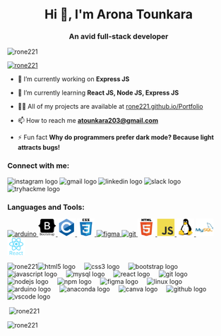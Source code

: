 <h1 align="center">Hi 👋, I'm Arona Tounkara</h1>
<h3 align="center">An avid full-stack developer</h3>

<p align="left"> <img src="https://komarev.com/ghpvc/?username=rone221&label=Profile%20views&color=0e75b6&style=flat" alt="rone221" /> </p>

<p align="left"> <a href="https://github.com/ryo-ma/github-profile-trophy"><img src="https://github-profile-trophy.vercel.app/?username=rone221" alt="rone221" /></a> </p>

- 🔭 I’m currently working on **Express JS**

- 🌱 I’m currently learning **React JS, Node JS, Express JS**

- 👨‍💻 All of my projects are available at [rone221.github.io/Portfolio](rone221.github.io/Portfolio)

- 📫 How to reach me **atounkara203@gmail.com**

- ⚡ Fun fact **Why do programmers prefer dark mode? Because light attracts bugs!**

<h3 align="left">Connect with me:</h3>
<div align="left">
    <img src="https://img.shields.io/static/v1?message=Instagram&logo=instagram&label=&color=E4405F&logoColor=white&labelColor=&style=for-the-badge"
        height="35" alt="instagram logo" />
    <img src="https://img.shields.io/static/v1?message=Gmail&logo=gmail&label=&color=D14836&logoColor=white&labelColor=&style=for-the-badge"
        height="35" alt="gmail logo" />
    <img src="https://img.shields.io/static/v1?message=LinkedIn&logo=linkedin&label=&color=0077B5&logoColor=white&labelColor=&style=for-the-badge"
        height="35" alt="linkedin logo" />
    <img src="https://img.shields.io/static/v1?message=Slack&logo=slack&label=&color=4A154B&logoColor=white&labelColor=&style=for-the-badge"
        height="35" alt="slack logo" />
    <img src="https://img.shields.io/static/v1?message=TryHackMe&logo=tryhackme&label=&color=88cc14&logoColor=white&labelColor=&style=for-the-badge"
        height="35" alt="tryhackme logo" />
</div>

<h3 align="left">Languages and Tools:</h3>
<p align="left"> <a href="https://www.arduino.cc/" target="_blank" rel="noreferrer"> <img src="https://cdn.worldvectorlogo.com/logos/arduino-1.svg" alt="arduino" width="40" height="40"/> </a> <a href="https://getbootstrap.com" target="_blank" rel="noreferrer"> <img src="https://raw.githubusercontent.com/devicons/devicon/master/icons/bootstrap/bootstrap-plain-wordmark.svg" alt="bootstrap" width="40" height="40"/> </a> <a href="https://www.cprogramming.com/" target="_blank" rel="noreferrer"> <img src="https://raw.githubusercontent.com/devicons/devicon/master/icons/c/c-original.svg" alt="c" width="40" height="40"/> </a> <a href="https://www.w3schools.com/css/" target="_blank" rel="noreferrer"> <img src="https://raw.githubusercontent.com/devicons/devicon/master/icons/css3/css3-original-wordmark.svg" alt="css3" width="40" height="40"/> </a> <a href="https://www.figma.com/" target="_blank" rel="noreferrer"> <img src="https://www.vectorlogo.zone/logos/figma/figma-icon.svg" alt="figma" width="40" height="40"/> </a> <a href="https://git-scm.com/" target="_blank" rel="noreferrer"> <img src="https://www.vectorlogo.zone/logos/git-scm/git-scm-icon.svg" alt="git" width="40" height="40"/> </a> <a href="https://www.w3.org/html/" target="_blank" rel="noreferrer"> <img src="https://raw.githubusercontent.com/devicons/devicon/master/icons/html5/html5-original-wordmark.svg" alt="html5" width="40" height="40"/> </a> <a href="https://developer.mozilla.org/en-US/docs/Web/JavaScript" target="_blank" rel="noreferrer"> <img src="https://raw.githubusercontent.com/devicons/devicon/master/icons/javascript/javascript-original.svg" alt="javascript" width="40" height="40"/> </a> <a href="https://www.linux.org/" target="_blank" rel="noreferrer"> <img src="https://raw.githubusercontent.com/devicons/devicon/master/icons/linux/linux-original.svg" alt="linux" width="40" height="40"/> </a> <a href="https://www.mysql.com/" target="_blank" rel="noreferrer"> <img src="https://raw.githubusercontent.com/devicons/devicon/master/icons/mysql/mysql-original-wordmark.svg" alt="mysql" width="40" height="40"/> </a> <a href="https://reactjs.org/" target="_blank" rel="noreferrer"> <img src="https://raw.githubusercontent.com/devicons/devicon/master/icons/react/react-original-wordmark.svg" alt="react" width="40" height="40"/> </a> </p>

<p><img align="left" src="https://github-readme-stats.vercel.app/api/top-langs?username=rone221&show_icons=true&locale=en&layout=compact" alt="rone221" /></p>

<div align="left">
    <img src="https://cdn.jsdelivr.net/gh/devicons/devicon/icons/html5/html5-original.svg" height="35"
        alt="html5 logo" />
    <img width="12" />
    <img src="https://cdn.jsdelivr.net/gh/devicons/devicon/icons/css3/css3-original.svg" height="35" alt="css3 logo" />
    <img width="12" />
    <img src="https://cdn.jsdelivr.net/gh/devicons/devicon/icons/bootstrap/bootstrap-original.svg" height="35"
        alt="bootstrap logo" />
    <img width="12" />
    <img src="https://cdn.jsdelivr.net/gh/devicons/devicon/icons/javascript/javascript-original.svg" height="35"
        alt="javascript logo" />
    <img width="12" />
    <img src="https://cdn.jsdelivr.net/gh/devicons/devicon/icons/mysql/mysql-original.svg" height="35"
        alt="mysql logo" />
    <img width="12" />
    <img src="https://cdn.jsdelivr.net/gh/devicons/devicon/icons/react/react-original.svg" height="35"
        alt="react logo" />
    <img width="12" />
    <img src="https://cdn.jsdelivr.net/gh/devicons/devicon/icons/git/git-original.svg" height="35" alt="git logo" />
    <img width="12" />
    <img src="https://cdn.jsdelivr.net/gh/devicons/devicon/icons/nodejs/nodejs-original.svg" height="35"
        alt="nodejs logo" />
    <img width="12" />
    <img src="https://cdn.jsdelivr.net/gh/devicons/devicon/icons/npm/npm-original-wordmark.svg" height="35"
        alt="npm logo" />
    <img width="12" />
    <img src="https://cdn.jsdelivr.net/gh/devicons/devicon/icons/figma/figma-original.svg" height="35"
        alt="figma logo" />
    <img width="12" />
    <img src="https://cdn.jsdelivr.net/gh/devicons/devicon/icons/linux/linux-original.svg" height="35"
        alt="linux logo" />
    <img width="12" />
    <img src="https://cdn.jsdelivr.net/gh/devicons/devicon/icons/arduino/arduino-original.svg" height="35"
        alt="arduino logo" />
    <img width="12" />
    <img src="https://cdn.jsdelivr.net/gh/devicons/devicon/icons/anaconda/anaconda-original.svg" height="35"
        alt="anaconda logo" />
    <img width="12" />
    <img src="https://cdn.jsdelivr.net/gh/devicons/devicon/icons/canva/canva-original.svg" height="35"
        alt="canva logo" />
    <img width="12" />
    <img src="https://cdn.jsdelivr.net/gh/devicons/devicon/icons/github/github-original.svg" height="35"
        alt="github logo" />
    <img width="12" />
    <img src="https://cdn.jsdelivr.net/gh/devicons/devicon/icons/vscode/vscode-original.svg" height="35"
        alt="vscode logo" />
</div>
<p>&nbsp;<img align="center" src="https://github-readme-stats.vercel.app/api?username=rone221&show_icons=true&locale=en" alt="rone221" /></p>

<p><img align="center" src="https://github-readme-streak-stats.herokuapp.com/?user=rone221&" alt="rone221" /></p>

<br clear="both">


